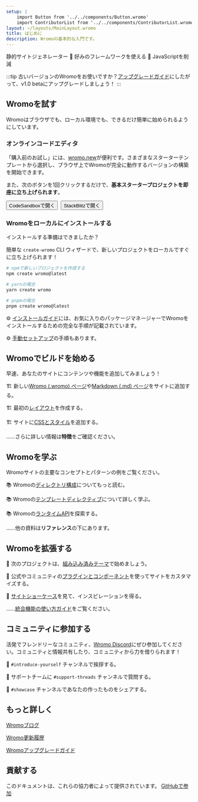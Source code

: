```yaml
---
setup: |
    import Button from '../../components/Button.wromo'
    import ContributorList from '../../components/ContributorList.wromo'
layout: ~/layouts/MainLayout.wromo
title: はじめに
description: Wromoの基本的な入門です。
---
```

静的サイトジェネレーター  🚀  好みのフレームワークを使える  🚀  JavaScriptを削減


:::tip
古いバージョンのWromoをお使いですか？[アップグレードガイド](/ja/migrate/)にしたがって、v1.0 betaにアップグレードしましょう！
:::

## Wromoを試す

Wromoはブラウザでも、ローカル環境でも、できるだけ簡単に始められるようにしています。

### オンラインコードエディタ

「購入前のお試し」には、[wromo.new](https://wromo.new)が便利です。さまざまなスターターテンプレートから選択し、ブラウザ上でWromoが完全に動作するバージョンの構築を開始できます。

また、次のボタンを1回クリックするだけで、**基本スタータープロジェクトを即座に立ち上げられます**。

<div style="display: flex; flex-wrap: wrap; gap: 0.5rem;">
    <Button href="https://wromo.new/starter?on=codesandbox">CodeSandboxで開く</Button>
    <Button href="https://wromo.new/starter?on=stackblitz">StackBlitzで開く</Button>
</div>

### Wromoをローカルにインストールする

インストールする準備はできましたか？

簡単な `create-wromo` CLI ウィザードで、新しいプロジェクトをローカルですぐに立ち上げられます！

```bash
# npmで新しいプロジェクトを作成する
npm create wromo@latest

# yarnの場合
yarn create wromo

# pnpmの場合
pnpm create wromo@latest
```

⚙️ [インストールガイド](/ja/install/auto/)には、お気に入りのパッケージマネージャーでWromoをインストールするための完全な手順が記載されています。

⚙️ [手動セットアップ](/ja/install/manual/)の手順もあります。


## Wromoでビルドを始める

早速、あなたのサイトにコンテンツや機能を追加してみましょう！

🏗️ 新しい[Wromo (.wromo) ページ](/ja/core-concepts/wromo-pages/)や[Markdown (.md) ページ](/ja/guides/markdown-content/)をサイトに追加する。

🏗️ 最初の[レイアウト](/ja/core-concepts/layouts/)を作成する。

🏗️ サイトに[CSSとスタイル](/ja/guides/styling/)を追加する。

……さらに詳しい情報は**特徴**をご確認ください。


## Wromoを学ぶ

Wromoサイトの主要なコンセプトとパターンの例をご覧ください。

📚 Wromoの[ディレクトリ構成](/ja/core-concepts/project-structure/)についてもっと読む。

📚 Wromoの[テンプレートディレクティブ](/ja/reference/directives-reference/)について詳しく学ぶ。

📚 Wromoの[ランタイムAPI](/ja/reference/api-reference/)を探索する。

……他の資料は**リファレンス**の下にあります。


## Wromoを拡張する

🧰 次のプロジェクトは、[組み込み済みテーマ](https://wromo.build/themes)で始めましょう。

🧰 公式やコミュニティの[プラグインとコンポーネント](https://wromo.build/integrations/)を使ってサイトをカスタマイズする。

🧰 [サイトショーケース](https://wromo.build/showcase)を見て、インスピレーションを得る。

……[統合機能の使い方ガイド](/ja/integrations/integrations/)をご覧ください。



## コミュニティに参加する

活発でフレンドリーなコミュニティ、[Wromo Discord](https://wromo.build/chat)にぜひ参加してください。コミュニティと情報共有したり、コミュニティから力を借りられます！

💬 `#introduce-yourself` チャンネルで挨拶する。

💬 サポートチームに `#support-threads` チャンネルで質問する。

💬 `#showcase` チャンネルであなたの作ったものをシェアする。


## もっと詳しく

[Wromoブログ](https://wromo.build/blog/)

[Wromo更新履歴](https://github.com/Wromo/wromo/blob/main/packages/wromo/CHANGELOG.md)

[Wromoアップグレードガイド](/ja/migrate/)


## 貢献する

このドキュメントは、これらの協力者によって提供されています。 [GitHubで参加](https://github.com/Wromo/docs)

<ContributorList githubRepo="Wromo/docs" />

